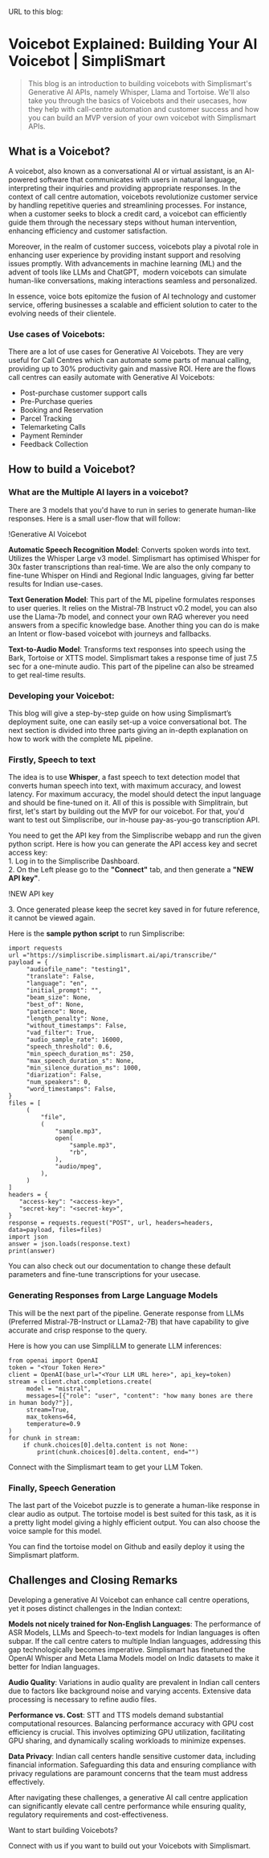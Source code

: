 
URL to this blog: [](https://www.simplismart.ai/blog/what-is-a-voicebot-and-how-to-build-a-generative-ai-voicebot)

# Voicebot Explained: Building Your AI Voicebot | SimpliSmart
> This blog is an introduction to building voicebots with Simplismart's Generative AI APIs, namely Whisper, Llama and Tortoise. We'll also take you through the basics of Voicebots and their usecases, how they help with call-centre automation and customer success and how you can build an MVP version of your own voicebot with Simplismart APIs.  

What is a Voicebot?
-------------------

A voicebot, also known as a conversational AI or virtual assistant, is an AI-powered software that communicates with users in natural language, interpreting their inquiries and providing appropriate responses. In the context of call centre automation, voicebots revolutionize customer service by handling repetitive queries and streamlining processes. For instance, when a customer seeks to block a credit card, a voicebot can efficiently guide them through the necessary steps without human intervention, enhancing efficiency and customer satisfaction.

Moreover, in the realm of customer success, voicebots play a pivotal role in enhancing user experience by providing instant support and resolving issues promptly. With advancements in machine learning (ML) and the advent of tools like LLMs and ChatGPT,  modern voicebots can simulate human-like conversations, making interactions seamless and personalized.

In essence, voice bots epitomize the fusion of AI technology and customer service, offering businesses a scalable and efficient solution to cater to the evolving needs of their clientele.

### Use cases of Voicebots:  

There are a lot of use cases for Generative AI Voicebots. They are very useful for Call Centres which can automate some parts of manual calling, providing up to 30% productivity gain and massive ROI. Here are the flows call centres can easily automate with Generative AI Voicebots:

*   Post-purchase customer support calls
*   Pre-Purchase queries
*   Booking and Reservation
*   Parcel Tracking
*   Telemarketing Calls
*   Payment Reminder
*   Feedback Collection

How to build a Voicebot?
------------------------

### **What are the Multiple AI layers in a voicebot?**

There are 3 models that you'd have to run in series to generate human-like responses. Here is a small user-flow that will follow:  

!Generative AI Voicebot

​**Automatic Speech Recognition Model**: Converts spoken words into text. Utilizes the Whisper Large v3 model. Simplismart has optimised Whisper for 30x faster transcriptions than real-time. We are also the only company to fine-tune Whisper on Hindi and Regional Indic languages, giving far better results for Indian use-cases.

**Text Generation Model**: This part of the ML pipeline formulates responses to user queries. It relies on the Mistral-7B Instruct v0.2 model, you can also use the Llama-7b model, and connect your own RAG wherever you need answers from a specific knowledge base. Another thing you can do is make an Intent or flow-based voicebot with journeys and fallbacks.

**Text-to-Audio Model**: Transforms text responses into speech using the Bark, Tortoise or XTTS model. Simplismart takes a response time of just 7.5 sec for a one-minute audio. This part of the pipeline can also be streamed to get real-time results.​

### Developing your Voicebot:  

This blog will give a step-by-step guide on how using Simplismart’s deployment suite, one can easily set-up a voice conversational bot. The next section is divided into three parts giving an in-depth explanation on how to work with the complete ML pipeline.  

### Firstly, Speech to text

The idea is to use **Whisper**, a fast speech to text detection model that converts human speech into text, with maximum accuracy, and lowest latency. For maximum accuracy, the model should detect the input language and should be fine-tuned on it. All of this is possible with Simplitrain, but first, let's start by building out the MVP for our voicebot. For that, you'd want to test out Simpliscribe, our in-house pay-as-you-go transcription API.

You need to get the API key from the Simpliscribe webapp and run the given python script. Here is how you can generate the API access key and secret access key:  
1\. Log in to the Simpliscribe Dashboard.  
2\. On the Left please go to the **"Connect"** tab, and then generate a **"NEW API key"**.

!NEW API key

3\. Once generated please keep the secret key saved in for future reference, it cannot be viewed again.

Here is the **sample python script** to run Simpliscribe:

```
import requests
url ="https://simpliscribe.simplismart.ai/api/transcribe/"
payload = {
     "audiofile_name": "testing1",
     "translate": False,
     "language": "en",
     "initial_prompt": "",
     "beam_size": None,
     "best_of": None,
     "patience": None,
     "length_penalty": None,
     "without_timestamps": False,
     "vad_filter": True,
     "audio_sample_rate": 16000,
     "speech_threshold": 0.6,
     "min_speech_duration_ms": 250,
     "max_speech_duration_s": None,
     "min_silence_duration_ms": 1000,
     "diarization": False,
     "num_speakers": 0,
     "word_timestamps": False,
}
files = [
     (
         "file",
         (
             "sample.mp3",
             open(
                 "sample.mp3",
                 "rb",
             ),
             "audio/mpeg",
         ),
     )
]
headers = {
   "access-key": "<access-key>",
   "secret-key": "<secret-key>",
}
response = requests.request("POST", url, headers=headers, data=payload, files=files)
import json
answer = json.loads(response.text)
print(answer)

```


You can also check out our documentation to change these default parameters and fine-tune transcriptions for your usecase.

### Generating Responses from Large Language Models

This will be the next part of the pipeline. Generate response from LLMs (Preferred Mistral-7B-Instruct or LLama2-7B) that have capability to give accurate and crisp response to the query.  

Here is how you can use SimpliLLM to generate LLM inferences:

```
from openai import OpenAI
token = "<Your Token Here>"
client = OpenAI(base_url="<Your LLM URL here>", api_key=token)
stream = client.chat.completions.create(
     model = "mistral",
     messages=[{"role": "user", "content": "how many bones are there in human body?"}],
     stream=True,
     max_tokens=64,
     temperature=0.9
)
for chunk in stream:
    if chunk.choices[0].delta.content is not None:
        print(chunk.choices[0].delta.content, end="")
```


Connect with the Simplismart team to get your LLM Token. 

### Finally, Speech Generation

The last part of the Voicebot puzzle is to generate a human-like response in clear audio as output. The tortoise model is best suited for this task, as it is a pretty light model giving a highly efficient output. You can also choose the voice sample for this model.

You can find the tortoise model on Github and easily deploy it using the Simplismart platform.

Challenges and Closing Remarks
------------------------------

Developing a generative AI Voicebot can enhance call centre operations, yet it poses distinct challenges in the Indian context:

**Models not nicely trained for Non-English Languages**: The performance of ASR Models, LLMs and Speech-to-text models for Indian languages is often subpar. If the call centre caters to multiple Indian languages, addressing this gap technologically becomes imperative. Simplismart has finetuned the OpenAI Whisper and Meta Llama Models model on Indic datasets to make it better for Indian languages.​

**Audio Quality**: Variations in audio quality are prevalent in Indian call centers due to factors like background noise and varying accents. Extensive data processing is necessary to refine audio files.

**Performance vs. Cost**: STT and TTS models demand substantial computational resources. Balancing performance accuracy with GPU cost efficiency is crucial. This involves optimizing GPU utilization, facilitating GPU sharing, and dynamically scaling workloads to minimize expenses.

**Data Privacy**: Indian call centers handle sensitive customer data, including financial information. Safeguarding this data and ensuring compliance with privacy regulations are paramount concerns that the team must address effectively.​

After navigating these challenges, a generative AI call centre application can significantly elevate call centre performance while ensuring quality, regulatory requirements and cost-effectiveness.

Want to start building Voicebots?

Connect with us if you want to build out your Voicebots with Simplismart.

​